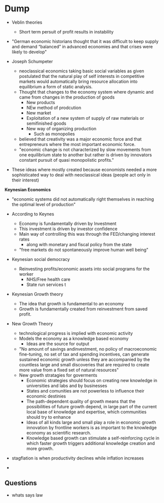 


# Dump 
- Veblin theories
	-  Short term persuit of profit results in instability
	
- "German economic historians thought that it was difficult to keep supply and demand “balanced” in advanced economies and that crises were likely to develop"
	
-  Joseph Schumpeter 
	- neoclassical economics taking basic social variables as given postulated that the natural play of self interests in competitive markets would automatically bring resource allocation into equilibrium a form of static analysis. 
	- Thought that changes to the economy system where dynamic and came from changes in the production of goods 
		- New products 
		- NEw method of prodcution
		- New market
		- Exploitation of a new system of supply of raw materials or semifinished goods 
		- New way of organizing production
			- Such as monopolies
	- believed that creativity was a major economic force and that entrepreneurs where the most important economic force.
	- "economic change is not characterized by slow movements from one equilibrium state to another but rather is driven by innovators constant pursuit of quasi monopolistic profits."
- These ideas where mostly created because economists needed a more sophisticated way to deal with neoclassical ideas (people act only in their interest)

**Keynesian Economics**
- "economic systems did not automatically right themselves in reaching the optimal level of production"
- According to Keynes 
	- Economy is fundamentally driven by Investment
	- This investment is driven by investor confidence
	- Main way of controlling this was through the FED/changing interest rates
		- along with monetary and fiscal policy from the state
	- "free markets do not spontaneously improve human well being"
- Keynesian social democracy
	- Reinvesting profits/economic assets into social programs for the worker
		- NHS/Free health care 
		- State run services t
- Keynesian Growth theory
	- The idea that growth is fundamental to an economy
	- Growth is fundamentally created from reinvestment from saved profit. 
- New Growth Theory
	- technological progress is implied with economic activity
	- Models the economy as a knowledge based economy
		- Ideas are the source for output
	- "No amount of savings andinvestment, no policy of macroeconomic fine-tuning, no set of tax and spending incentives, can generate sustained economic growth unless they are accompanied by the countless large and small discoveries that are required to create more value from a fixed set of natural resources"
	- New growth stratagies for goverments
		- Economic strategies should focus on creating new knowledge in universities and labs and by businesses
		- States and comunities are not powerless to influence their economic destinies
		- The path-dependent quality of growth means that the possibilities of future growth depend, in large part of the current local base of knowledge and expertise, which communities should try to enhance
		- Ideas of all kinds large and small play a role in economic growth innovation by frontline workers is as important to the knowledge economy as scientific research.
		- Knowledge based growth can stimulate a self-reinforcing cycle in which faster growth triggers additional knowledge creation and more growth. 

- stagflation is when productivity declines while inflation increases
- 

## Questions 
- whats says law
